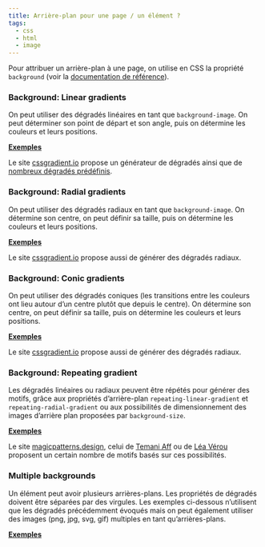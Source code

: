 ```yaml
---
title: Arrière-plan pour une page / un élément ?
tags: 
  - css
  - html
  - image
---
```


Pour attribuer un arrière-plan à une page, on utilise en CSS la propriété `background` (voir la [documentation de référence](pages/ressources/css/background/)).


### Background: Linear gradients
On peut utiliser des dégradés linéaires en tant que `background-image`. On peut déterminer son point de départ et son angle, puis on détermine les couleurs et leurs positions.

**[Exemples](https://codepen.io/esadpyrenees/pen/zYaEdyw)** 

Le site [cssgradient.io](https://cssgradient.io/) propose un générateur de dégradés ainsi que de [nombreux dégradés prédéfinis](https://cssgradient.io/gradient-backgrounds/).

### Background: Radial gradients
On peut utiliser des dégradés radiaux en tant que `background-image`. On détermine son centre, on peut définir sa taille, puis on détermine les couleurs et leurs positions.

**[Exemples](https://codepen.io/esadpyrenees/pen/MWXEEgb)**

Le site [cssgradient.io](https://cssgradient.io/) propose aussi de générer des dégradés radiaux.

### Background: Conic gradients
On peut utiliser des dégradés coniques (les transitions entre les couleurs ont lieu autour d’un centre plutôt que depuis le centre). On détermine son centre, on peut définir sa taille, puis on détermine les couleurs et leurs positions.

**[Exemples](https://codepen.io/esadpyrenees/pen/PoaJJKo)**

Le site [cssgradient.io](https://cssgradient.io/) propose aussi de générer des dégradés radiaux.

### Background: Repeating gradient

Les dégradés linéaires ou radiaux peuvent être répétés pour générer des motifs, grâce aux propriétés d’arrière-plan `repeating-linear-gradient` et `repeating-radial-gradient` ou aux possibilités de dimensionnement des images d’arrière plan proposées par `background-size`.

**[Exemples](https://codepen.io/esadpyrenees/pen/LYrzzRJ)**

Le site [magicpatterns.design](https://www.magicpattern.design/tools/css-backgrounds), celui de [Temani Aff](https://css-pattern.com/) ou de [Léa Vérou](https://projects.verou.me/css3patterns/) proposent un certain nombre de motifs basés sur ces possibilités.

### Multiple backgrounds
Un élément peut avoir plusieurs arrières-plans. Les propriétés de dégradés doivent être séparées par des virgules. Les exemples ci-dessous n’utilisent que les dégradés précédemment évoqués mais on peut également utiliser des images (png, jpg, svg, gif) multiples en tant qu’arrières-plans.

**[Exemples](https://codepen.io/esadpyrenees/pen/BaVwmoW)**
